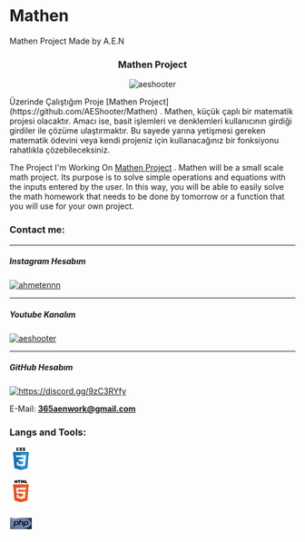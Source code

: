 # Mathen
Mathen Project Made by A.E.N
<h3 align="center">Mathen Project</h3>

<p align="center"> <img src="https://komarev.com/ghpvc/?username=aeshooter&label=Profile%20views&color=0e75b6&style=flat" alt="aeshooter" /> </p>
Üzerinde Çalıştığım Proje [Mathen Project](https://github.com/AEShooter/Mathen) . Mathen, küçük çaplı bir matematik projesi olacaktır. Amacı ise, basit işlemleri ve denklemleri kullanıcının girdiği girdiler ile çözüme ulaştırmaktır. Bu sayede yarına yetişmesi gereken matematik ödevini veya kendi projeniz için kullanacağınız bir fonksiyonu rahatlıkla çözebileceksiniz.<br>

The Project I'm Working On [Mathen Project](https://github.com/AEShooter/Mathen) . Mathen will be a small scale math project. Its purpose is to solve simple operations and equations with the inputs entered by the user. In this way, you will be able to easily solve the math homework that needs to be done by tomorrow or a function that you will use for your own project.
<h3 align="left">Contact me:</h3>
<hr>
<p align="left">
<h5>Instagram Hesabım</h5>
<a href="https://instagram.com/ahmetennn" target="blank"><img align="center" src="https://raw.githubusercontent.com/rahuldkjain/github-profile-readme-generator/master/src/images/icons/Social/instagram.svg" alt="ahmetennn" height="30" width="40" /></a>
<hr>
<h5>Youtube Kanalım</h5>
<a href="https://www.youtube.com/c/aeshooter" target="blank"><img align="center" src="https://raw.githubusercontent.com/rahuldkjain/github-profile-readme-generator/master/src/images/icons/Social/youtube.svg" alt="aeshooter" height="30" width="40" /></a>
<hr>
<h5>GitHub Hesabım</h5>
<a href="https://discord.gg/https://discord.gg/9zC3RYfy" target="blank"><img align="center" src="https://raw.githubusercontent.com/rahuldkjain/github-profile-readme-generator/master/src/images/icons/Social/discord.svg" alt="https://discord.gg/9zC3RYfy" height="30" width="40" /></a>
  
E-Mail: **365aenwork@gmail.com**
</p>

<h3 align="left">Langs and Tools:</h3>

<p align="left"> 
<a href="https://www.w3schools.com/css/" target="_blank"> <img src="https://raw.githubusercontent.com/devicons/devicon/master/icons/css3/css3-original-wordmark.svg" alt="css3" width="40" height="40"/> </a>

<a href="https://www.w3.org/html/" target="_blank"> <img src="https://raw.githubusercontent.com/devicons/devicon/master/icons/html5/html5-original-wordmark.svg" alt="html5" width="40" height="40"/> </a> 
  
<a href="https://www.php.net" target="_blank"> <img src="https://raw.githubusercontent.com/devicons/devicon/master/icons/php/php-original.svg" alt="php" width="40" height="40"/> </a> 
